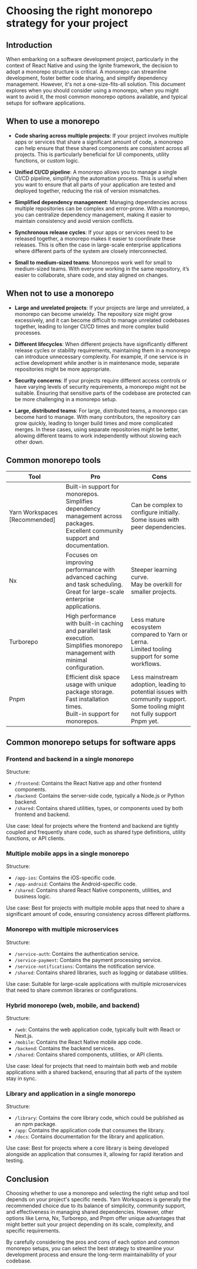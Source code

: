 # Choosing the right monorepo strategy for your project

## Introduction

When embarking on a software development project, particularly in the context of React Native and using the Ignite framework, the decision to adopt a monorepo structure is critical. A monorepo can streamline development, foster better code sharing, and simplify dependency management. However, it's not a one-size-fits-all solution. This document explores when you should consider using a monorepo, when you might want to avoid it, the most common monorepo options available, and typical setups for software applications.

## When to use a monorepo

- **Code sharing across multiple projects**: If your project involves multiple apps or services that share a significant amount of code, a monorepo can help ensure that these shared components are consistent across all projects. This is particularly beneficial for UI components, utility functions, or custom logic.

- **Unified CI/CD pipeline**: A monorepo allows you to manage a single CI/CD pipeline, simplifying the automation process. This is useful when you want to ensure that all parts of your application are tested and deployed together, reducing the risk of version mismatches.

- **Simplified dependency management**: Managing dependencies across multiple repositories can be complex and error-prone. With a monorepo, you can centralize dependency management, making it easier to maintain consistency and avoid version conflicts.

- **Synchronous release cycles**: If your apps or services need to be released together, a monorepo makes it easier to coordinate these releases. This is often the case in large-scale enterprise applications where different parts of the system are closely interconnected.

- **Small to medium-sized teams**: Monorepos work well for small to medium-sized teams. With everyone working in the same repository, it’s easier to collaborate, share code, and stay aligned on changes.

## When not to use a monorepo

- **Large and unrelated projects**: If your projects are large and unrelated, a monorepo can become unwieldy. The repository size might grow excessively, and it can become difficult to manage unrelated codebases together, leading to longer CI/CD times and more complex build processes.

- **Different lifecycles**: When different projects have significantly different release cycles or stability requirements, maintaining them in a monorepo can introduce unnecessary complexity. For example, if one service is in active development while another is in maintenance mode, separate repositories might be more appropriate.

- **Security concerns**: If your projects require different access controls or have varying levels of security requirements, a monorepo might not be suitable. Ensuring that sensitive parts of the codebase are protected can be more challenging in a monorepo setup.

- **Large, distributed teams**: For large, distributed teams, a monorepo can become hard to manage. With many contributors, the repository can grow quickly, leading to longer build times and more complicated merges. In these cases, using separate repositories might be better, allowing different teams to work independently without slowing each other down.

## Common monorepo tools

| Tool                          | Pro                                                                                                                                       | Cons                                                                                                                             |
| ----------------------------- | ----------------------------------------------------------------------------------------------------------------------------------------- | -------------------------------------------------------------------------------------------------------------------------------- |
| Yarn Workspaces [Recommended] | Built-in support for monorepos. <br>Simplifies dependency management across packages. <br>Excellent community support and documentation.  | Can be complex to configure initially. <br>Some issues with peer dependencies.                                                   |
| Nx                            | Focuses on improving performance with advanced caching and task scheduling. <br>Great for large-scale enterprise applications.            | Steeper learning curve. <br>May be overkill for smaller projects.                                                                |
| Turborepo                     | High performance with built-in caching and parallel task execution. <br>Simplifies monorepo management with minimal configuration.        | Less mature ecosystem compared to Yarn or Lerna. <br>Limited tooling support for some workflows.                                 |
| Pnpm                          | Efficient disk space usage with unique package storage. <br>Fast installation times. <br>Built-in support for monorepos.                  | Less mainstream adoption, leading to potential issues with community support. <br>Some tooling might not fully support Pnpm yet. |

## Common monorepo setups for software apps

### Frontend and backend in a single monorepo

Structure:

- `/frontend`: Contains the React Native app and other frontend components.
- `/backend`: Contains the server-side code, typically a Node.js or Python backend.
- `/shared`: Contains shared utilities, types, or components used by both frontend and backend.

Use case: Ideal for projects where the frontend and backend are tightly coupled and frequently share code, such as shared type definitions, utility functions, or API clients.

### Multiple mobile apps in a single monorepo

Structure:

- `/app-ios`: Contains the iOS-specific code.
- `/app-android`: Contains the Android-specific code.
- `/shared`: Contains shared React Native components, utilities, and business logic.

Use case: Best for projects with multiple mobile apps that need to share a significant amount of code, ensuring consistency across different platforms.

### Monorepo with multiple microservices

Structure:

- `/service-auth`: Contains the authentication service.
- `/service-payment`: Contains the payment processing service.
- `/service-notifications`: Contains the notification service.
- `/shared`: Contains shared libraries, such as logging or database utilities.

Use case: Suitable for large-scale applications with multiple microservices that need to share common libraries or configurations.

### Hybrid monorepo (web, mobile, and backend)

Structure:

- `/web`: Contains the web application code, typically built with React or Next.js.
- `/mobile`: Contains the React Native mobile app code.
- `/backend`: Contains the backend services.
- `/shared`: Contains shared components, utilities, or API clients.

Use case: Ideal for projects that need to maintain both web and mobile applications with a shared backend, ensuring that all parts of the system stay in sync.

### Library and application in a single monorepo

Structure:

- `/library`: Contains the core library code, which could be published as an npm package.
- `/app`: Contains the application code that consumes the library.
- `/docs`: Contains documentation for the library and application.

Use case: Best for projects where a core library is being developed alongside an application that consumes it, allowing for rapid iteration and testing.

## Conclusion

Choosing whether to use a monorepo and selecting the right setup and tool depends on your project's specific needs. Yarn Workspaces is generally the recommended choice due to its balance of simplicity, community support, and effectiveness in managing shared dependencies. However, other options like Lerna, Nx, Turborepo, and Pnpm offer unique advantages that might better suit your project depending on its scale, complexity, and specific requirements.

By carefully considering the pros and cons of each option and common monorepo setups, you can select the best strategy to streamline your development process and ensure the long-term maintainability of your codebase.
